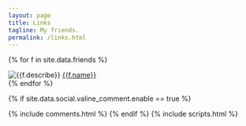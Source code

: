 ```yaml
---
layout: page
title: Links
tagline: My friends.
permalink: /links.html
---
```



{% for f in site.data.friends %}
<div class="link-chip">
 <img alt="{{f.describe}}" src="{{f.image}}" class="link-chip-icon">
 <a title="{{f.describe}}" target="_blank" class="link-chip-title" href="{{f.url}}">{{f.name}}</a>
</div>
{% endfor %}

  {% if site.data.social.valine_comment.enable  == true %}
  <script src="/comment/av-min.js"></script>
  <script src="/comment/Valine.min.js"></script>
  <div id="comments"></div>
  {% include comments.html %}
  {% endif %}
  {% include scripts.html %}